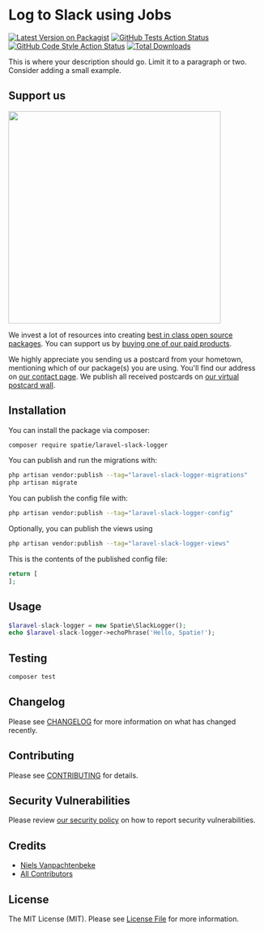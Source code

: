 # Log to Slack using Jobs

[![Latest Version on Packagist](https://img.shields.io/packagist/v/spatie/laravel-slack-logger.svg?style=flat-square)](https://packagist.org/packages/spatie/laravel-slack-logger)
[![GitHub Tests Action Status](https://img.shields.io/github/workflow/status/spatie/laravel-slack-logger/run-tests?label=tests)](https://github.com/spatie/laravel-slack-logger/actions?query=workflow%3Arun-tests+branch%3Amain)
[![GitHub Code Style Action Status](https://img.shields.io/github/workflow/status/spatie/laravel-slack-logger/Check%20&%20fix%20styling?label=code%20style)](https://github.com/spatie/laravel-slack-logger/actions?query=workflow%3A"Check+%26+fix+styling"+branch%3Amain)
[![Total Downloads](https://img.shields.io/packagist/dt/spatie/laravel-slack-logger.svg?style=flat-square)](https://packagist.org/packages/spatie/laravel-slack-logger)

This is where your description should go. Limit it to a paragraph or two. Consider adding a small example.

## Support us

[<img src="https://github-ads.s3.eu-central-1.amazonaws.com/laravel-slack-logger.jpg?t=1" width="419px" />](https://spatie.be/github-ad-click/laravel-slack-logger)

We invest a lot of resources into creating [best in class open source packages](https://spatie.be/open-source). You can support us by [buying one of our paid products](https://spatie.be/open-source/support-us).

We highly appreciate you sending us a postcard from your hometown, mentioning which of our package(s) you are using. You'll find our address on [our contact page](https://spatie.be/about-us). We publish all received postcards on [our virtual postcard wall](https://spatie.be/open-source/postcards).

## Installation

You can install the package via composer:

```bash
composer require spatie/laravel-slack-logger
```

You can publish and run the migrations with:

```bash
php artisan vendor:publish --tag="laravel-slack-logger-migrations"
php artisan migrate
```

You can publish the config file with:

```bash
php artisan vendor:publish --tag="laravel-slack-logger-config"
```

Optionally, you can publish the views using

```bash
php artisan vendor:publish --tag="laravel-slack-logger-views"
```

This is the contents of the published config file:

```php
return [
];
```

## Usage

```php
$laravel-slack-logger = new Spatie\SlackLogger();
echo $laravel-slack-logger->echoPhrase('Hello, Spatie!');
```

## Testing

```bash
composer test
```

## Changelog

Please see [CHANGELOG](CHANGELOG.md) for more information on what has changed recently.

## Contributing

Please see [CONTRIBUTING](.github/CONTRIBUTING.md) for details.

## Security Vulnerabilities

Please review [our security policy](../../security/policy) on how to report security vulnerabilities.

## Credits

- [Niels Vanpachtenbeke](https://github.com/Nielsvanpach)
- [All Contributors](../../contributors)

## License

The MIT License (MIT). Please see [License File](LICENSE.md) for more information.

